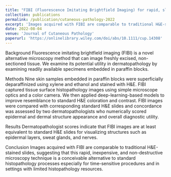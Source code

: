 ```yaml
---
title: "FIBI (Fluorescence Imitating Brightfield Imaging) for rapid, slide-free dermatopathology"
collection: publications
permalink: /publication/cutaneous-pathology-2022
excerpt: 'Images acquired with FIBI are comparable to traditional H&E-stained slides, suggesting that this rapid, inexpensive, and non-destructive microscopy technique is a conceivable alternative to standard histopathology processes especially for time-sensitive procedures and in settings with limited histopathology resources.'
date: 2022-08-04
venue: 'Journal of Cutaneous Pathology'
paperurl: 'https://onlinelibrary.wiley.com/doi/abs/10.1111/cup.14308'
---
```


Background
Fluorescence imitating brightfield imaging (FIBI) is a novel alternative microscopy method that can image freshly excised, non-sectioned tissue. We examine its potential utility in dermatopathology by examining readily available specimens embedded in paraffin blocks.

Methods
Nine skin samples embedded in paraffin blocks were superficially deparaffinized using xylene and ethanol and stained with H&E. FIBI captured tissue surface histopathology images using simple microscope optics and a color camera. We then applied deep-learning-based models to improve resemblance to standard H&E coloration and contrast. FIBI images were compared with corresponding standard H&E slides and concordance was assessed by two dermatopathologists who numerically scored epidermal and dermal structure appearance and overall diagnostic utility.

Results
Dermatopathologist scores indicate that FIBI images are at least equivalent to standard H&E slides for visualizing structures such as epidermal layers, sweat glands, and nerves.

Conclusion
Images acquired with FIBI are comparable to traditional H&E-stained slides, suggesting that this rapid, inexpensive, and non-destructive microscopy technique is a conceivable alternative to standard histopathology processes especially for time-sensitive procedures and in settings with limited histopathology resources.
